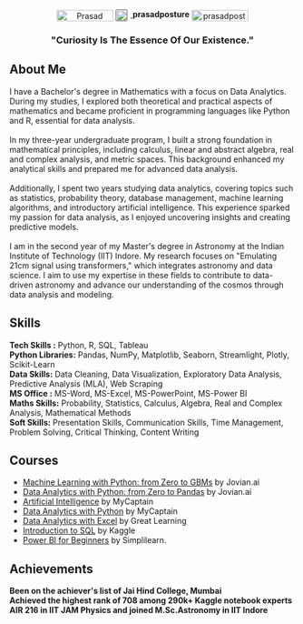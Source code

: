<!--![GitHub](https://user-images.githubusercontent.com/95558446/223696873-15982f95-385e-4f58-b8ce-f7a0ccc43664.png) -->
<div align='center'>
<a href="https://www.linkedin.com/in/prasad-posture-6a3a77215/" target="blank"><img align="center" src="https://img.shields.io/badge/-Prasad Posture-blue?style=flat-square&logo=Linkedin&logoColor=white&link=https://www.linkedin.com/in/prasad-posture-6a3a77215/" alt="Prasad Posture" height="20" width="100" /></a>
 
<a href="https://github.com/prasadposture" target="_blank">
    <img align="center" src="https://cdn.jsdelivr.net/gh/devicons/devicon/icons/github/github-original.svg" 
    alt="GitHub Profile" style="width:19px;height:19px;border: 1px solid gray; border-radius: 2px; margin-right: 5px;">
</a>
<a href="https://github.com/prasadposture" target="_blank" 
   style="text-decoration: none; color: inherit; font-weight: bold;">
    prasadposture
</a>
<a href="https://www.kaggle.com/prasadposture121" target="blank"><img align="center" src="https://img.shields.io/badge/-prasadposture121-blue?style=flat-square&logo=Kaggle&logoColor=white&link=https://www.kaggle.com/prasadposture121" alt="prasadposture121" height="20" width="100" /></a>
</div>
<h3 align="center">"Curiosity Is The Essence Of Our Existence."</h3>
<h2 > About Me </h2>
I have a Bachelor's degree in Mathematics with a focus on Data Analytics. During my studies, I explored both theoretical and practical aspects of mathematics and became proficient in programming languages like Python and R, essential for data analysis.
<br><br>
In my three-year undergraduate program, I built a strong foundation in mathematical principles, including calculus, linear and abstract algebra, real and complex analysis, and metric spaces. This background enhanced my analytical skills and prepared me for advanced data analysis.
<br><br>
Additionally, I spent two years studying data analytics, covering topics such as statistics, probability theory, database management, machine learning algorithms, and introductory artificial intelligence. This experience sparked my passion for data analysis, as I enjoyed uncovering insights and creating predictive models.
<br><br>
I am in the second year of my Master's degree in Astronomy at the Indian Institute of Technology (IIT) Indore. My research focuses on "Emulating 21cm signal using transformers," which integrates astronomy and data science. I aim to use my expertise in these fields to contribute to data-driven astronomy and advance our understanding of the cosmos through data analysis and modeling.
<br>
<h2> Skills </h2>
<b>Tech Skills :</b> Python, R, SQL, Tableau<br>
<b>Python Libraries:</b> Pandas, NumPy, Matplotlib, Seaborn, Streamlight, Plotly, Scikit-Learn<br>
<b>Data Skills:</b> Data Cleaning, Data Visualization, Exploratory Data Analysis, Predictive Analysis (MLA), Web Scraping <br>
<b>MS Office :</b> MS-Word, MS-Excel, MS-PowerPoint, MS-Power BI<br>
<b>Maths Skills:</b> Probability, Statistics, Calculus, Algebra, Real and Complex Analysis, Mathematical Methods<br>
<b>Soft Skills:</b> Presentation Skills, Communication Skills, Time Management, Problem Solving, Critical Thinking, Content Writing
<br>
<h2> Courses </h2>

* [Machine Learning with Python: from Zero to GBMs](https://jovian.com/certificate/MFQTQMJYGI) by Jovian.ai
* [Data Analytics with Python: from Zero to Pandas](https://jovian.com/certificate/MFQTOOJVGI) by Jovian.ai
* [Artificial Intelligence](https://drive.google.com/file/d/1oe2VOHz4Jp9FrKoiiKCtJPQqB9U8uOWm/view) by MyCaptain
* [Data Analytics with Python](https://drive.google.com/file/d/1l6aKdzuxLXTd1IvpoQirhfJGbWHhMh4Y/view) by MyCaptain
* [Data Analytics with Excel](https://drive.google.com/file/d/1W5hc0f0CWodbbIwdvwBfiBR3Cwu__-QY/view) by Great Learning
* [Introduction to SQL](https://www.kaggle.com/learn/certification/prasadposture121/intro-to-sql) by Kaggle
* [Power BI for Beginners](https://drive.google.com/file/d/1OeJaKndjOAfAvBMx4nM_MGYrwjb9yTKq/view) by Simplilearn.

<h2> Achievements </h2>
<b> Been on the achiever's list of Jai Hind College, Mumbai<br>
Achieved the highest rank of 708 among 290k+ Kaggle notebook experts<br>
AIR 216 in IIT JAM Physics and joined M.Sc.Astronomy in IIT Indore</b>
